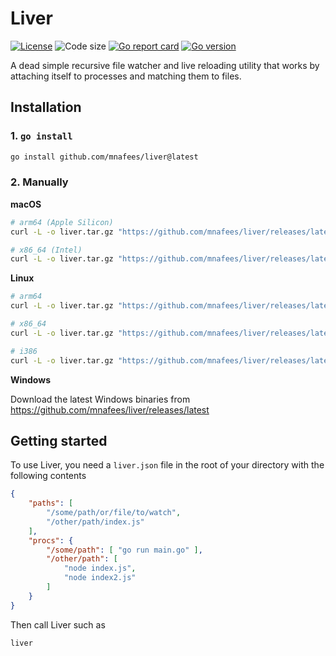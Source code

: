 # Liver

[![License](https://img.shields.io/github/license/mnafees/liver)](https://github.com/mnafees/liver/blob/main/LICENSE)
![Code size](https://img.shields.io/github/languages/code-size/mnafees/liver)
[![Go report card](https://goreportcard.com/badge/github.com/mnafees/liver)](https://goreportcard.com/report/github.com/mnafees/liver)
[![Go version](https://img.shields.io/github/go-mod/go-version/mnafees/liver.svg)](https://github.com/mnafees/liver)



A dead simple recursive file watcher and live reloading utility that works by attaching itself to processes and matching them to files.

## Installation

### 1. `go install`

```bash
go install github.com/mnafees/liver@latest
```

### 2. Manually

**macOS**

```bash
# arm64 (Apple Silicon)
curl -L -o liver.tar.gz "https://github.com/mnafees/liver/releases/latest/download/Liver_Darwin_arm64.tar.gz" && tar xvf liver.tar.gz Liver && mv Liver liver && sudo install -c -m 0755 liver /usr/local/bin && rm -f liver.tar.gz

# x86_64 (Intel)
curl -L -o liver.tar.gz "https://github.com/mnafees/liver/releases/latest/download/Liver_Darwin_x86_64.tar.gz" && tar xvf liver.tar.gz Liver && mv Liver liver && sudo install -c -m 0755 liver /usr/local/bin && rm -f liver.tar.gz
```

**Linux**

```bash
# arm64
curl -L -o liver.tar.gz "https://github.com/mnafees/liver/releases/latest/download/Liver_Linux_arm64.tar.gz" && tar xvf liver.tar.gz Liver && mv Liver liver && sudo install -c -m 0755 liver /usr/local/bin && rm -f liver.tar.gz

# x86_64
curl -L -o liver.tar.gz "https://github.com/mnafees/liver/releases/latest/download/Liver_Linux_x86_64.tar.gz" && tar xvf liver.tar.gz Liver && mv Liver liver && sudo install -c -m 0755 liver /usr/local/bin && rm -f liver.tar.gz

# i386
curl -L -o liver.tar.gz "https://github.com/mnafees/liver/releases/latest/download/Liver_Linux_i386.tar.gz" && tar xvf liver.tar.gz Liver && mv Liver liver && sudo install -c -m 0755 liver /usr/local/bin && rm -f liver.tar.gz
```

**Windows**

Download the latest Windows binaries from https://github.com/mnafees/liver/releases/latest

## Getting started

To use Liver, you need a `liver.json` file in the root of your directory with the following contents
```json
{
    "paths": [
        "/some/path/or/file/to/watch",
        "/other/path/index.js"
    ],
    "procs": {
        "/some/path": [ "go run main.go" ],
        "/other/path": [
            "node index.js",
            "node index2.js"
        ]
    }
}
```

Then call Liver such as
```bash
liver
```
